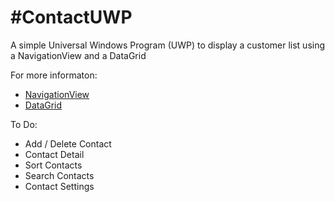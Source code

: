 #ContactUWP
===

A simple Universal Windows Program (UWP) to display a customer list using a NavigationView and a DataGrid

For more informaton:
* [NavigationView](https://docs.microsoft.com/en-us/windows/uwp/design/controls-and-patterns/navigationview)
* [DataGrid](https://github.com/Microsoft/WindowsCommunityToolkit)

To Do:
* Add / Delete Contact
* Contact Detail
* Sort Contacts
* Search Contacts
* Contact Settings
